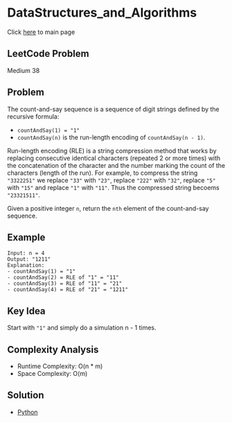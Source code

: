 # DataStructures_and_Algorithms
Click [here](../../README.md) to main page

## LeetCode Problem
Medium 38

## Problem
The count-and-say sequence is a sequence of digit strings defined by the recursive formula:
- `countAndSay(1) = "1"`
- `countAndSay(n)` is the run-length encoding of `countAndSay(n - 1)`.

Run-length encoding (RLE) is a string compression method that works by replacing consecutive identical characters (repeated 2 or more times) with the concatenation of the character and the number marking the count of the characters (length of the run). For example, to compress the string `"3322251"` we replace `"33"` with `"23"`, replace `"222"` with `"32"`, replace `"5"` with `"15"` and replace `"1"` with `"11"`. Thus the compressed string becoems `"23321511"`.

Given a positive integer `n`, return the `nth` element of the count-and-say sequence.

## Example
```
Input: n = 4
Output: "1211"
Explanation:
- countAndSay(1) = "1"
- countAndSay(2) = RLE of "1" = "11"
- countAndSay(3) = RLE of "11" = "21"
- countAndSay(4) = RLE of "21" = "1211"
```

## Key Idea
Start with `"1"` and simply do a simulation n - 1 times.

## Complexity Analysis
- Runtime Complexity: O(n * m)
- Space Complexity: O(m)

## Solution
- [Python](./solution.py)